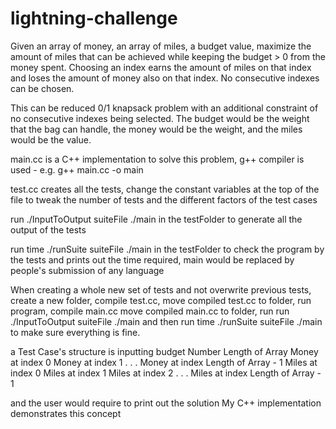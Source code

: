 # lightning-challenge

Given an array of money, an array of miles, a budget value, maximize the amount of miles that can be achieved while keeping the budget > 0 from the money spent. Choosing an index earns the amount of miles on that index and loses the amount of money also on that index. No consecutive indexes can be chosen.

This can be reduced 0/1 knapsack problem with an additional constraint of no consecutive indexes being selected. The budget would be the weight that the bag can handle, the money would be the weight, and the miles would be the value.

main.cc is a C++ implementation to solve this problem, g++ compiler is used  - e.g. g++ main.cc -o main

test.cc creates all the tests, change the constant variables at the top of the file to tweak the number of tests and the different factors of the test cases

run ./InputToOutput suiteFile ./main in the testFolder to generate all the output of the tests

run time ./runSuite suiteFile ./main in the testFolder to check the program by the tests and prints out the time required, main would be replaced by people's submission of any language

When creating a whole new set of tests and not overwrite previous tests, create a new folder, compile test.cc, move compiled test.cc to folder, run program, compile main.cc move compiled main.cc to folder, run run ./InputToOutput suiteFile ./main and then run time ./runSuite suiteFile ./main to make sure everything is fine. 

a Test Case's structure is inputting
budget Number
Length of Array
Money at index 0
Money at index 1
.
.
.
Money at index Length of Array - 1
Miles at index 0
Miles at index 1
Miles at index 2
.
.
.
Miles at index Length of Array - 1

and the user would require to print out the solution
My C++ implementation demonstrates this concept 
